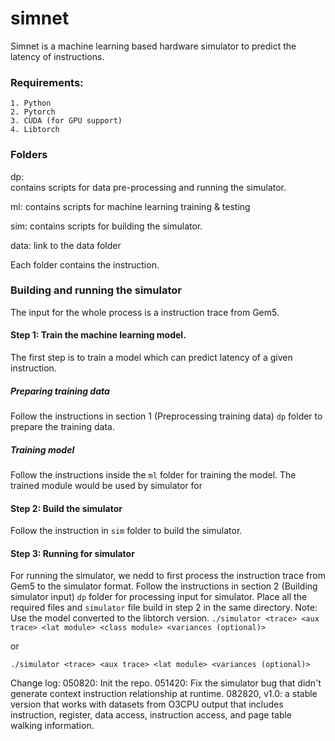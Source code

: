 # simnet
Simnet is a machine learning based hardware simulator to predict the latency of instructions. 

### Requirements:
    
    1. Python
    2. Pytorch
    3. CUDA (for GPU support)
    4. Libtorch 

### Folders
dp:     
    contains scripts for data pre-processing and running the simulator.

ml: 
    contains scripts for machine learning training & testing

sim: 
    contains scripts for building the simulator. 

data: 
    link to the data folder

Each folder contains the instruction.


### Building and running the simulator
The input for the whole process is a instruction trace from Gem5.

#### Step 1: Train the machine learning model. 
The first step is to train a model which can predict latency of a given instruction. 
##### Preparing training data
Follow the instructions in section 1 (Preprocessing training data) `dp` folder to prepare the training data. 

##### Training model
Follow the instructions inside the `ml` folder for training the model. The trained module would be used by simulator for 

#### Step 2: Build the simulator
Follow the instruction in `sim` folder to build the simulator. 

#### Step 3: Running for simulator
For running the simulator, we nedd to first process the instruction trace from Gem5 to the simulator format. Follow the instructions in section 2 (Building simulator input) `dp` folder for processing input for simulator.
Place all the required files and `simulator` file build in step 2 in the same directory.
Note: Use the model converted to the libtorch version.
`./simulator <trace> <aux trace> <lat module> <class module> <variances (optional)>`

or 

`./simulator <trace> <aux trace> <lat module> <variances (optional)>`

Change log:
050820: Init the repo.
051420: Fix the simulator bug that didn't generate context instruction
relationship at runtime.
082820, v1.0: a stable version that works with datasets from O3CPU output that
includes instruction, register, data access, instruction access, and page table
walking information.
